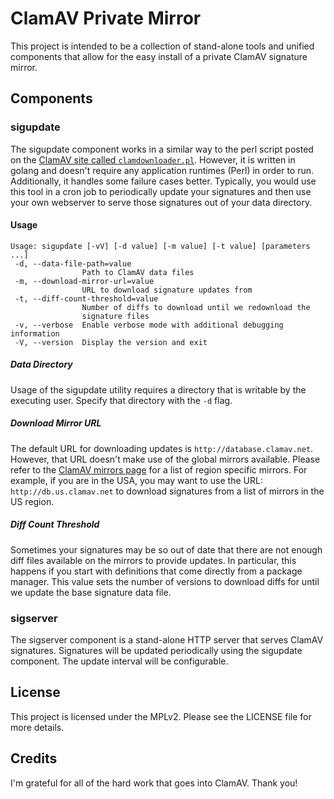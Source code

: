 ClamAV Private Mirror
=====================

This project is intended to be a collection of stand-alone tools and unified
components that allow for the easy install of a private ClamAV signature mirror.

## Components

### sigupdate

The sigupdate component works in a similar way to the perl script posted on the
[ClamAV site called `clamdownloader.pl`](https://www.clamav.net/documents/private-local-mirrors).
However, it is written in golang and doesn't require any application runtimes
(Perl) in order to run. Additionally, it handles some failure cases better. Typically,
you would use this tool in a cron job to periodically update your signatures and then
use your own webserver to serve those signatures out of your data directory.

#### Usage

```
Usage: sigupdate [-vV] [-d value] [-m value] [-t value] [parameters ...]
 -d, --data-file-path=value
                Path to ClamAV data files
 -m, --download-mirror-url=value
                URL to download signature updates from
 -t, --diff-count-threshold=value
                Number of diffs to download until we redownload the
                signature files
 -v, --verbose  Enable verbose mode with additional debugging information
 -V, --version  Display the version and exit        
```

##### Data Directory
Usage of the sigupdate utility requires a directory that is writable by the executing
user. Specify that directory with the `-d` flag.

##### Download Mirror URL
The default URL for downloading updates is `http://database.clamav.net`. However, 
that URL doesn't make use of the global mirrors available. Please refer to the [ClamAV
mirrors page](https://www.clamav.net/documents/mirrors) for a list of region specific
mirrors. For example, if you are in the USA, you may want to use the URL: 
`http://db.us.clamav.net` to download signatures from a list of mirrors in the US region.

##### Diff Count Threshold
Sometimes your signatures may be so out of date that there are not enough diff files
available on the mirrors to provide updates. In particular, this happens if you start
with definitions that come directly from a package manager. This value sets the number
of versions to download diffs for until we update the base signature data file.

### sigserver

The sigserver component is a stand-alone HTTP server that serves ClamAV signatures. 
Signatures will be updated periodically  using the sigupdate component. The update
interval will be configurable.

## License

This project is licensed under the MPLv2. Please see the LICENSE file for more details.

## Credits

I'm grateful for all of the hard work that goes into ClamAV. Thank you!